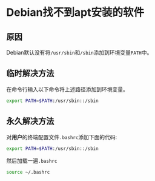 # Debian找不到apt安装的软件

## 原因

Debian默认没有将`/usr/sbin`和`/sbin`添加到环境变量`PATH`中。

## 临时解决方法

在命令行输入以下命令将上述路径添加到环境变量。  
```bash
export PATH=$PATH:/usr/sbin::/sbin
```

## 永久解决方法

对**用户**的终端配置文件`.bashrc`添加下面的代码:  
```bash
export PATH=$PATH:/usr/sbin::/sbin
```  

然后加载一遍`.bashrc`  
```bash
source ~/.bashrc
```